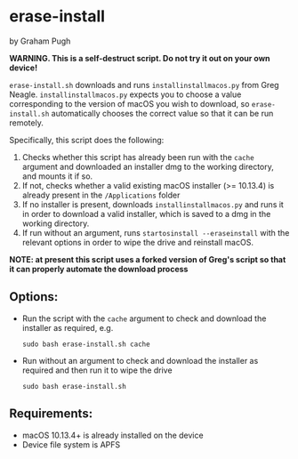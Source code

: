 erase-install
=============
by Graham Pugh

**WARNING. This is a self-destruct script. Do not try it out on your own device!**

`erase-install.sh` downloads and runs `installinstallmacos.py` from Greg Neagle. `installinstallmacos.py` expects you to choose a value corresponding to the version of macOS you wish to download, so `erase-install.sh` automatically chooses the correct value so that it can be run remotely.

Specifically, this script does the following:

1. Checks whether this script has already been run with the `cache` argument and downloaded an installer dmg to the working directory, and mounts it if so.
2. If not, checks whether a valid existing macOS installer (>= 10.13.4) is already present in the `/Applications` folder
3. If no installer is present, downloads `installinstallmacos.py` and runs it in order to download a valid installer, which is saved to a dmg in the working directory.
4. If run without an argument, runs `startosinstall --eraseinstall` with the relevant options in order to wipe the drive and reinstall macOS.

**NOTE: at present this script uses a forked version of Greg's script so that it can properly automate the download process**

## Options:

* Run the script with the `cache` argument to check and download the installer as required, e.g.

    ```
    sudo bash erase-install.sh cache
    ```

* Run without an argument to check and download the installer as required and then run it to wipe the drive

    ```
    sudo bash erase-install.sh
    ```

## Requirements:

* macOS 10.13.4+ is already installed on the device
* Device file system is APFS
